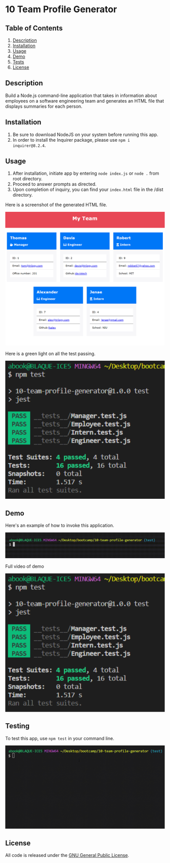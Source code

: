 # 10 Team Profile Generator

## Table of Contents
1. [Description](#desc)
2. [Installation](#install)
3. [Usage](#usage)
4. [Demo](#demo)
6. [Tests](#tests)
7. [License](#license)

<a name="desc"></a>
## Description 
Build a Node.js command-line application that takes in information about employees on a software engineering team and generates an HTML file that displays summaries for each person.

<a name="install"></a> 
## Installation

1. Be sure to download NodeJS on your system before running this app.
2. In order to install the Inquirer package, please use `npm i inquirer@8.2.4`.

<a name="usage"></a> 
## Usage

1. After installation, initiate app by entering `node index.js` or `node .` from root directory.
2. Proceed to answer prompts as directed.
3. Upon completion of inquiry, you can find your `index.html` file in the /dist directory.

Here is a screenshot of the generated HTML file.

![Generated HTML screenshot](./dist/img/generated-html.png)

Here is a green light on all the test passing.

![Tests passed screenshot](./dist/img/tests-passed.png)

<a name="demo"></a> 
## Demo
Here's an example of how to invoke this application.

![Invoke application](./dist/img/invoke-app.gif)

Full video of demo

[![YouTube thumbnail](./dist/img/tests-passed.png)](https://youtu.be/S4eFQ3Jqdbs)


<a name="tests"></a>
## Testing

To test this app, use `npm test` in your command line.

![Run test](./dist/img/jest-test-pass.gif)

<a name="license"></a> 
## License
All code is released under the [GNU General Public License](https://www.gnu.org/licenses/gpl-3.0.en.html).